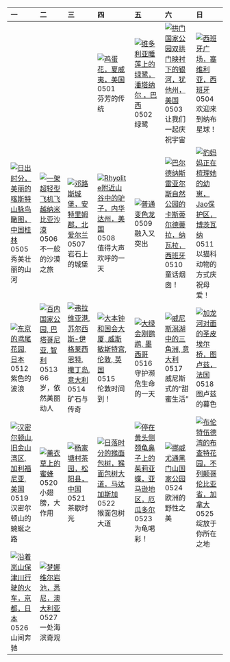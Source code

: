 | 一                                                                                                                                                                                                              | 二                                                                                                                                                                                             | 三                                                                                                                                                                                                       | 四                                                                                                                                                                                                         | 五                                                                                                                                                                                                       | 六                                                                                                                                                                                                        | 日                                                                                                                                                                                                         |
|:---------------------------------------------------------------------------------------------------------------------------------------------------------------------------------------------------------------|:----------------------------------------------------------------------------------------------------------------------------------------------------------------------------------------------|:--------------------------------------------------------------------------------------------------------------------------------------------------------------------------------------------------------|:----------------------------------------------------------------------------------------------------------------------------------------------------------------------------------------------------------|:--------------------------------------------------------------------------------------------------------------------------------------------------------------------------------------------------------|:---------------------------------------------------------------------------------------------------------------------------------------------------------------------------------------------------------|:----------------------------------------------------------------------------------------------------------------------------------------------------------------------------------------------------------|
|                                                                                                                                                                                                                |                                                                                                                                                                                               |                                                                                                                                                                                                         | [![](https://www.bing.com/th?id=OHR.PinkPlumeria_ZH-CN3890147555_320x240.jpg "鸡蛋花，夏威夷，美国")](https://www.bing.com/th?id=OHR.PinkPlumeria_ZH-CN3890147555_UHD.jpg)<br>0501<br>芬芳的传统                         | [![](https://www.bing.com/th?id=OHR.BrazilHeron_ZH-CN7200229300_320x240.jpg "维多利亚睡莲上的绿鹭，潘塔纳尔 ，巴西")](https://www.bing.com/th?id=OHR.BrazilHeron_ZH-CN7200229300_UHD.jpg)<br>0502<br>绿鹭                   | [![](https://www.bing.com/th?id=OHR.ArchesGalaxy_ZH-CN0954505086_320x240.jpg "拱门国家公园双拱门映衬下的银河，犹他州，美国")](https://www.bing.com/th?id=OHR.ArchesGalaxy_ZH-CN0954505086_UHD.jpg)<br>0503<br>让我们一起庆祝宇宙        | [![](https://www.bing.com/th?id=OHR.SevilleNaboo_ZH-CN1065227658_320x240.jpg "西班牙广场，塞维利亚，西班牙")](https://www.bing.com/th?id=OHR.SevilleNaboo_ZH-CN1065227658_UHD.jpg)<br>0504<br>欢迎来到纳布星球！                 |
| [![](https://www.bing.com/th?id=OHR.BeginningofSummer25Y_ZH-CN2000519236_320x240.jpg "日出时分，美丽的喀斯特山脉鸟瞰图，中国桂林")](https://www.bing.com/th?id=OHR.BeginningofSummer25Y_ZH-CN2000519236_UHD.jpg)<br>0505<br>秀美壮丽的山河 | [![](https://www.bing.com/th?id=OHR.FlyoverNamibia_ZH-CN2114171516_320x240.jpg "一架超轻型飞机飞越纳米比亚沙漠")](https://www.bing.com/th?id=OHR.FlyoverNamibia_ZH-CN2114171516_UHD.jpg)<br>0506<br>不一般的沙漠之旅 | [![](https://www.bing.com/th?id=OHR.DunluceIreland_ZH-CN2412229757_320x240.jpg "邓路斯城堡，安特里姆郡，北爱尔兰")](https://www.bing.com/th?id=OHR.DunluceIreland_ZH-CN2412229757_UHD.jpg)<br>0507<br>岩石上的城堡            | [![](https://www.bing.com/th?id=OHR.RhyoliteDonkeys_ZH-CN2626127533_320x240.jpg "Rhyolite附近山谷中的驴子，内华达州，美国")](https://www.bing.com/th?id=OHR.RhyoliteDonkeys_ZH-CN2626127533_UHD.jpg)<br>0508<br>值得大声欢呼的一天 | [![](https://www.bing.com/th?id=OHR.CuteChameleon_ZH-CN5029981236_320x240.jpg "普通变色龙")](https://www.bing.com/th?id=OHR.CuteChameleon_ZH-CN5029981236_UHD.jpg)<br>0509<br>融入又突出                          | [![](https://www.bing.com/th?id=OHR.Castildetierra_ZH-CN6042529770_320x240.jpg "巴尔德纳斯雷亚尔斯自然公园的卡斯蒂尔德蒂拉，纳瓦拉，西班牙")](https://www.bing.com/th?id=OHR.Castildetierra_ZH-CN6042529770_UHD.jpg)<br>0510<br>童话烟囱！ | [![](https://www.bing.com/th?id=OHR.LeopardMother_ZH-CN6134353524_320x240.jpg "豹妈妈正在梳理她的幼崽，Jao保护区，博茨瓦纳")](https://www.bing.com/th?id=OHR.LeopardMother_ZH-CN6134353524_UHD.jpg)<br>0511<br>以猫科动物的方式庆祝母爱！  |
| [![](https://www.bing.com/th?id=OHR.IrisGarden_ZH-CN6226448882_320x240.jpg "东京的鸢尾花园, 日本")](https://www.bing.com/th?id=OHR.IrisGarden_ZH-CN6226448882_UHD.jpg)<br>0512<br>紫色的波浪                                 | [![](https://www.bing.com/th?id=OHR.TorresChile_ZH-CN6319613148_320x240.jpg "百内国家公园, 巴塔哥尼亚, 智利")](https://www.bing.com/th?id=OHR.TorresChile_ZH-CN6319613148_UHD.jpg)<br>0513<br>66岁，依然美丽动人   | [![](https://www.bing.com/th?id=OHR.SardiniaFlavia_ZH-CN6784449568_320x240.jpg "弗拉维亚港, 苏尔西斯-伊格莱西恩特, 撒丁岛, 意大利")](https://www.bing.com/th?id=OHR.SardiniaFlavia_ZH-CN6784449568_UHD.jpg)<br>0514<br>矿石与传奇 | [![](https://www.bing.com/th?id=OHR.LondonParliament_ZH-CN7089923691_320x240.jpg "大本钟和国会大厦, 威斯敏斯特宫, 伦敦, 英国")](https://www.bing.com/th?id=OHR.LondonParliament_ZH-CN7089923691_UHD.jpg)<br>0515<br>伦敦时间到！  | [![](https://www.bing.com/th?id=OHR.GreenMacaw_ZH-CN3451340204_320x240.jpg "大绿金刚鹦鹉, 墨西哥")](https://www.bing.com/th?id=OHR.GreenMacaw_ZH-CN3451340204_UHD.jpg)<br>0516<br>守护濒危生命的一天                      | [![](https://www.bing.com/th?id=OHR.VeniceLagoon_ZH-CN3791408491_320x240.jpg "威尼斯潟湖中的三角洲, 意大利")](https://www.bing.com/th?id=OHR.VeniceLagoon_ZH-CN3791408491_UHD.jpg)<br>0517<br>威尼斯式的“甜蜜生活”             | [![](https://www.bing.com/th?id=OHR.ToulouseBridge_ZH-CN3930246927_320x240.jpg "加龙河对面的圣皮埃尔桥，图卢兹，法国")](https://www.bing.com/th?id=OHR.ToulouseBridge_ZH-CN3930246927_UHD.jpg)<br>0518<br>图卢兹的暮色            |
| [![](https://www.bing.com/th?id=OHR.MountHamilton_ZH-CN4280549129_320x240.jpg "汉密尔顿山, 旧金山湾区, 加利福尼亚, 美国")](https://www.bing.com/th?id=OHR.MountHamilton_ZH-CN4280549129_UHD.jpg)<br>0519<br>汉密尔顿山的蜿蜒之路          | [![](https://www.bing.com/th?id=OHR.HoneyBeeLavender_ZH-CN4513594236_320x240.jpg "薰衣草上的蜜蜂")](https://www.bing.com/th?id=OHR.HoneyBeeLavender_ZH-CN4513594236_UHD.jpg)<br>0520<br>小翅膀，大作用      | [![](https://www.bing.com/th?id=OHR.SongyangTeaGarden_ZH-CN4763170909_320x240.jpg "杨家塘村茶园，松阳县，中国")](https://www.bing.com/th?id=OHR.SongyangTeaGarden_ZH-CN4763170909_UHD.jpg)<br>0521<br>茶歇时光           | [![](https://www.bing.com/th?id=OHR.BaobabAvenue_ZH-CN5217451344_320x240.jpg "日落时分的猴面包树，猴面包树大道，马达加斯加")](https://www.bing.com/th?id=OHR.BaobabAvenue_ZH-CN5217451344_UHD.jpg)<br>0522<br>猴面包树大道            | [![](https://www.bing.com/th?id=OHR.ButterflyTurtle_ZH-CN5706515924_320x240.jpg "停在黄头侧颈龟鼻子上的茱莉亚蝶，亚马逊地区，厄瓜多尔")](https://www.bing.com/th?id=OHR.ButterflyTurtle_ZH-CN5706515924_UHD.jpg)<br>0523<br>为龟喝彩！ | [![](https://www.bing.com/th?id=OHR.JotunheimenPark_ZH-CN7417034574_320x240.jpg "挪威尤通黑门山国家公园")](https://www.bing.com/th?id=OHR.JotunheimenPark_ZH-CN7417034574_UHD.jpg)<br>0524<br>欧洲的野性之美               | [![](https://www.bing.com/th?id=OHR.ButchartFlowers_ZH-CN6692930571_320x240.jpg "布伦特伍德湾的布查特花园，不列颠哥伦比亚省，加拿大")](https://www.bing.com/th?id=OHR.ButchartFlowers_ZH-CN6692930571_UHD.jpg)<br>0525<br>绽放于你所在之地 |
| [![](https://www.bing.com/th?id=OHR.Arashiyama2025_ZH-CN7836747321_320x240.jpg "沿着岚山保津川行驶的火车，京都，日本")](https://www.bing.com/th?id=OHR.Arashiyama2025_ZH-CN7836747321_UHD.jpg)<br>0526<br>山间奔驰                   | [![](https://www.bing.com/th?id=OHR.MonaValePool_ZH-CN7968271596_320x240.jpg "梦娜维尔岩池，悉尼，澳大利亚")](https://www.bing.com/th?id=OHR.MonaValePool_ZH-CN7968271596_UHD.jpg)<br>0527<br>一处海滨奇观        |                                                                                                                                                                                                         |                                                                                                                                                                                                           |                                                                                                                                                                                                         |                                                                                                                                                                                                          |                                                                                                                                                                                                           |